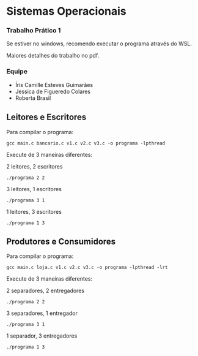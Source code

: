 # Sistemas Operacionais

### Trabalho Prático 1

Se estiver no windows, recomendo executar o programa através do WSL.

Maiores detalhes do trabalho no pdf.

### Equipe

* Íris Camille Esteves Guimarães
* Jessica de Figueredo Colares
* Roberta Brasil

## Leitores e Escritores

Para compilar o programa:

`gcc main.c bancario.c v1.c v2.c v3.c -o programa -lpthread`

Execute de 3 maneiras diferentes:

2 leitores, 2 escritores

`./programa 2 2`

3 leitores, 1 escritores

`./programa 3 1`

1 leitores, 3 escritores

`./programa 1 3`

## Produtores e Consumidores

Para compilar o programa:

`gcc main.c loja.c v1.c v2.c v3.c -o programa -lpthread -lrt`

Execute de 3 maneiras diferentes:

2 separadores, 2 entregadores

`./programa 2 2`

3 separadores, 1 entregador

`./programa 3 1`

1 separador, 3 entregadores

`./programa 1 3`

